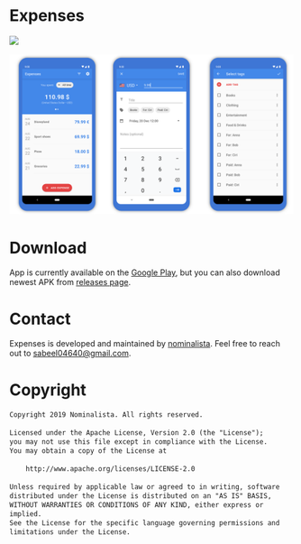# Expenses

<a href="https://play.google.com/store/apps/details?id=dev.muhammadsabeelahmed.expenses">
<img src="https://cdn.jsdelivr.net/gh/steverichey/google-play-badge-svg/img/en_get.svg" width="30%">
</a>

![Screens](resources/screens.png)

# Download

App is currently available on the [Google Play](https://play.google.com/store/apps/details?id=dev.muhammadsabeelahmed.expenses), but you can also download newest APK from [releases page](https://github.com/nominalista/expenses/releases).

# Contact

Expenses is developed and maintained by [nominalista](https://github.com/nominalista). Feel free to reach out to [sabeel04640@gmail.com](mailto://sabeel04640@gmail.com).

# Copyright

    Copyright 2019 Nominalista. All rights reserved.

    Licensed under the Apache License, Version 2.0 (the "License");
    you may not use this file except in compliance with the License.
    You may obtain a copy of the License at

        http://www.apache.org/licenses/LICENSE-2.0

    Unless required by applicable law or agreed to in writing, software
    distributed under the License is distributed on an "AS IS" BASIS,
    WITHOUT WARRANTIES OR CONDITIONS OF ANY KIND, either express or implied.
    See the License for the specific language governing permissions and
    limitations under the License.
